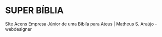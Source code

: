 # SUPER BÍBLIA
SIte Acens Empresa Júnior de uma Biblía para Ateus | Matheus S. Araújo - webdesigner
